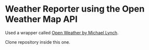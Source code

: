 Weather Reporter using the Open Weather Map API
===============================================
Used a wrapper called [Open Weather by Michael Lynch](https://github.com/michael-lynch/open-weather).

Clone repository inside this one.
